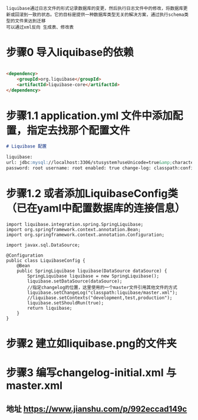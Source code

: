 ```shell
liquibase通过日志文件的形式记录数据库的变更，然后执行日志文件中的修改，将数据库更新或回滚到一致的状态。它的目标是提供一种数据库类型无关的解决方案，通过执行schema类型的文件来达到迁移
可以通过xml反向 生成表、修改表
```

# 步骤0 导入liquibase的依赖

```markdown

<dependency>
    <groupId>org.liquibase</groupId>
    <artifactId>liquibase-core</artifactId>
</dependency>
```

# 步骤1.1 application.yml 文件中添加配置，指定去找那个配置文件

```markdown
# Liquibase 配置

liquibase:
url: jdbc:mysql://localhost:3306/stusystem?useUnicode=true&amp;characterEncoding=utf-8 driver: com.mysql.jdbc.Driver
password: root username: root enabled: true change-log: classpath:config/master.xml
```

# 步骤1.2 或者添加LiquibaseConfig类（已在yaml中配置数据库的连接信息）

```shell
import liquibase.integration.spring.SpringLiquibase;
import org.springframework.context.annotation.Bean;
import org.springframework.context.annotation.Configuration;

import javax.sql.DataSource;

@Configuration
public class LiquibaseConfig {
    @Bean
    public SpringLiquibase liquibase(DataSource dataSource) {
        SpringLiquibase liquibase = new SpringLiquibase();
        liquibase.setDataSource(dataSource);
        //指定changelog的位置，这里使用的一个master文件引用其他文件的方式
        liquibase.setChangeLog("classpath:liquibase/master.xml");
        //liquibase.setContexts("development,test,production");
        liquibase.setShouldRun(true);
        return liquibase;
    }
}
```

# 步骤2 建立如liquibase.png的文件夹


# 步骤3 编写changelog-initial.xml 与 master.xml

## 地址  https://www.jianshu.com/p/992eccad149c


